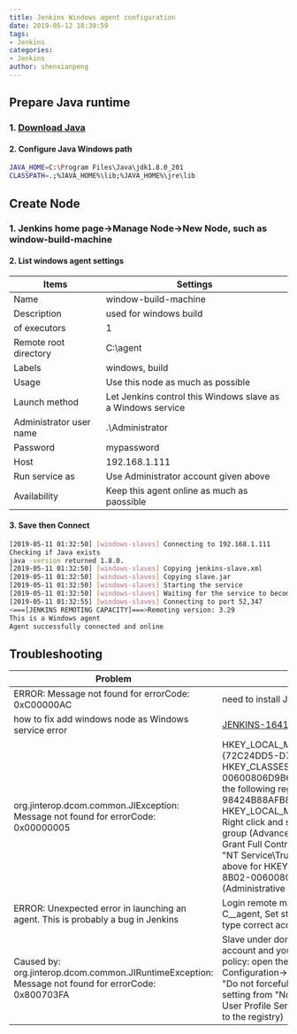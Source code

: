 ```yaml
---
title: Jenkins Windows agent configuration
date: 2019-05-12 18:39:59
tags: 
- Jenkins
categories: 
- Jenkins
author: shenxianpeng
---
```


## Prepare Java runtime

### 1. [Download Java](https://www.java.com/en/download/)

#### 2. Configure Java Windows path

```bash
JAVA_HOME=C:\Program Files\Java\jdk1.8.0_201
CLASSPATH=.;%JAVA_HOME%\lib;%JAVA_HOME%\jre\lib
```

## Create Node

### 1. Jenkins home page->Manage Node->New Node, such as window-build-machine

#### 2. List windows agent settings

| Items | Settings |
|---|---|
| Name | window-build-machine |
| Description | used for windows build |
| of executors | 1 |  
| Remote root directory | C:\agent |  
| Labels | windows, build |  
| Usage | Use this node as much as possible  |  
| Launch method| Let Jenkins control this Windows slave as a Windows service |  
| Administrator user name | .\Administrator |  
| Password | mypassword |  
| Host | 192.168.1.111 |
| Run service as | Use Administrator account given above |
| Availability | Keep this agent online as much as paossible |

#### 3. Save then Connect

```bash
[2019-05-11 01:32:50] [windows-slaves] Connecting to 192.168.1.111
Checking if Java exists
java -version returned 1.8.0.
[2019-05-11 01:32:50] [windows-slaves] Copying jenkins-slave.xml
[2019-05-11 01:32:50] [windows-slaves] Copying slave.jar
[2019-05-11 01:32:50] [windows-slaves] Starting the service
[2019-05-11 01:32:50] [windows-slaves] Waiting for the service to become ready
[2019-05-11 01:32:55] [windows-slaves] Connecting to port 52,347
<===[JENKINS REMOTING CAPACITY]===>Remoting version: 3.29
This is a Windows agent
Agent successfully connected and online
```

## Troubleshooting

| Problem  | how to fix |
|---|---|
| ERROR: Message not found for errorCode: 0xC00000AC  |need to install JDK, and config JAVA environment variable|
| how to fix add windows node as Windows service error | [JENKINS-16418](https://issues.jenkins-ci.org/browse/JENKINS-16418) |
| org.jinterop.dcom.common.JIException: Message not found for errorCode: 0x00000005 | HKEY_LOCAL_MACHINE\SOFTWARE\Classes\Wow6432Node\CLSID {72C24DD5-D70A-438B-8A42-98424B88AFB8}, HKEY_CLASSES_ROOT\CLSID{76A64158-CB41-11D1-8B02-00600806D9B6} Launch 'regedit' (as Administrator), Find (Ctrl+F) the following registry key: "{72C24DD5-D70A-438B-8A42-98424B88AFB8}" in HKEY_LOCAL_MACHINE\SOFTWARE\Classes\Wow6432Node\CLSID\, Right click and select 'Permissions', Change owner to administrators group (Advanced...). Change permissions for administrators group. Grant Full Control, Change owner back to TrustedInstaller (user is "NT Service\TrustedInstaller" on local machine), Repeat the steps above for HKEY_CLASSES_ROOT\CLSID {76A64158-CB41-11D1-8B02-00600806D9B6}, Restart Remote Registry Service (Administrative Tools / Services) |  
| ERROR: Unexpected error in launching an agent. This is probably a bug in Jenkins| Login remote machine and open Services, find jenkinsslave-C__agent, Set startup type: Automatic, Log On: select This account, type correct account and password, start jenkinsslave-C__agent |  
| Caused by: org.jinterop.dcom.common.JIRuntimeException: Message not found for errorCode: 0x800703FA | Slave under domain account, If your slave is running under a domain account and you get an error code 0x800703FA, change a group policy: open the group policy editor (gpedit.msc) go to Computer Configuration->Administrative Templates->System-> UserProfiles, "Do not forcefully unload the user registry at user logoff" Change the setting from "Not Configured" to "Enabled", which disables the new User Profile Service feature ('DisableForceUnload' is the value added to the registry) |
